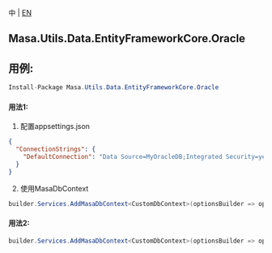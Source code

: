 中 | [EN](README.md)

## Masa.Utils.Data.EntityFrameworkCore.Oracle

## 用例:

```c#
Install-Package Masa.Utils.Data.EntityFrameworkCore.Oracle
```

#### 用法1:

1. 配置appsettings.json

``` appsettings.json
{
  "ConnectionStrings": {
    "DefaultConnection": "Data Source=MyOracleDB;Integrated Security=yes;"
  }
}
```

2. 使用MasaDbContext

``` C#
builder.Services.AddMasaDbContext<CustomDbContext>(optionsBuilder => optionsBuilder.UseSoftDelete().UseOracle());
```

#### 用法2:

``` C#
builder.Services.AddMasaDbContext<CustomDbContext>(optionsBuilder => optionsBuilder.UseSoftDelete().UseOracle("Data Source=MyOracleDB;Integrated Security=yes;"));
```